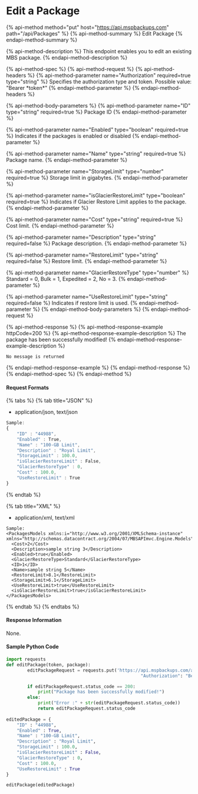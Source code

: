 # Edit a Package

{% api-method method="put" host="https://api.mspbackups.com" path="/api/Packages" %}
{% api-method-summary %}
Edit Package
{% endapi-method-summary %}

{% api-method-description %}
This endpoint enables you to edit an existing MBS package.
{% endapi-method-description %}

{% api-method-spec %}
{% api-method-request %}
{% api-method-headers %}
{% api-method-parameter name="Authorization" required=true type="string" %}
Specifies the authorization type and token. Possible value: "Bearer \*token\*"
{% endapi-method-parameter %}
{% endapi-method-headers %}

{% api-method-body-parameters %}
{% api-method-parameter name="ID" type="string" required=true %}
Package ID
{% endapi-method-parameter %}

{% api-method-parameter name="Enabled" type="boolean" required=true %}
Indicates if the packages is enabled or disabled
{% endapi-method-parameter %}

{% api-method-parameter name="Name" type="string" required=true %}
Package name.
{% endapi-method-parameter %}

{% api-method-parameter name="StorageLimit" type="number" required=true %}
Storage limit in gigabytes.
{% endapi-method-parameter %}

{% api-method-parameter name="isGlacierRestoreLimit" type="boolean" required=true %}
Indicates if Glacier Restore Limit applies to the package.
{% endapi-method-parameter %}

{% api-method-parameter name="Cost" type="string" required=true %}
Cost limit.
{% endapi-method-parameter %}

{% api-method-parameter name="Description" type="string" required=false %}
Package description.
{% endapi-method-parameter %}

{% api-method-parameter name="RestoreLimit" type="string" required=false %}
Restore limit.
{% endapi-method-parameter %}

{% api-method-parameter name="GlacierRestoreType" type="number" %}
Standard = 0, Bulk = 1, Expedited = 2, No = 3.
{% endapi-method-parameter %}

{% api-method-parameter name="UseRestoreLimit" type="string" required=false %}
Indicates if restore limit is used.
{% endapi-method-parameter %}
{% endapi-method-body-parameters %}
{% endapi-method-request %}

{% api-method-response %}
{% api-method-response-example httpCode=200 %}
{% api-method-response-example-description %}
The package has been successfully modified!
{% endapi-method-response-example-description %}

```
No message is returned
```
{% endapi-method-response-example %}
{% endapi-method-response %}
{% endapi-method-spec %}
{% endapi-method %}

#### Request Formats

{% tabs %}
{% tab title="JSON" %}
* application/json, text/json

```javascript
Sample:
{
	"ID" : "44988",
	"Enabled" : True,
	"Name" : "100-GB Limit",
	"Description" : "Royal Limit",
	"StorageLimit" : 100.0,
	"isGlacierRestoreLimit" : False,
	"GlacierRestoreType" : 0,
	"Cost" : 100.0,
	"UseRestoreLimit" : True
}
```
{% endtab %}

{% tab title="XML" %}
* application/xml, text/xml

```markup
Sample:
<PackagesModels xmlns:i="http://www.w3.org/2001/XMLSchema-instance" xmlns="http://schemas.datacontract.org/2004/07/MBSAPImvc.Engine.Models">
  <Cost>2</Cost>
  <Description>sample string 3</Description>
  <Enabled>true</Enabled>
  <GlacierRestoreType>Standard</GlacierRestoreType>
  <ID>1</ID>
  <Name>sample string 5</Name>
  <RestoreLimit>8.1</RestoreLimit>
  <StorageLimit>6.1</StorageLimit>
  <UseRestoreLimit>true</UseRestoreLimit>
  <isGlacierRestoreLimit>true</isGlacierRestoreLimit>
</PackagesModels>
```
{% endtab %}
{% endtabs %}

#### Response Information

None.

#### Sample Python Code

```python
import requests
def editPackage(token, package):
		editPackageRequest = requests.put('https://api.mspbackups.com/api/Packages', headers = {"Accept" : "application/json",
												   "Authorization": "Bearer " + token}, json = package)

		if editPackageRequest.status_code == 200:
			print("Package has been successfully modified!")
		else:
			print("Error :" + str(editPackageRequest.status_code))
			return editPackageRequest.status_code
			
editedPackage = {
	"ID" : "44988",
	"Enabled" : True,
	"Name" : "100-GB Limit",
	"Description" : "Royal Limit",
	"StorageLimit" : 100.0,
	"isGlacierRestoreLimit" : False,
	"GlacierRestoreType" : 0,
	"Cost" : 100.0,
	"UseRestoreLimit" : True
}

editPackage(editedPackage)
```



